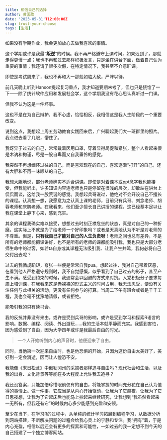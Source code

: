 ```yaml
---
title: 相信自己的选择
author: 黄国政
date: '2023-05-31'T12:00:00Z
slug: trust-your-choose
tags: [生活]
---
```


<!--more-->

如果没有学期作业，我会更加放心去做我喜欢的事情。

这个学期或许是我最“**叛逆**”的时候。我不再严格遵守上课时间，如果迟到了，那就走得更慢一点；我也不再和过去那样积极发言，只是坐在讲台下面，做着自己认为重要的事情；我还请了很多次假，在特定情况下，我甚至不介意旷课。

即使是考试周来了，我也不再和大一那般如临大敌，严阵以待。

前几天晚上听到Hanson提起复习重点，我才知道要期末考了，但也只是恍惚了一下——除了统计软件应用和发展社会学，这个学期我没有花心思认真听过一门课。

但我不认为这是一件坏事。

这也不是在为自己辩护，我不心虚，恰恰相反，我相信这是我人生阶段的一个重要改变。

说到这点，我想起上周五劳动教育实践回来后，广兴聊起我们大一班群里的照片。我点进去看了几眼，懵住了。

我讶异于过去的自己，常常戴着医用口罩，穿着显得局促和紧张，整个人看起来很是木讷和拘谨，尽是一股自卑而又自我垂怜的感觉。

我突然不再想缅怀过往的自己，而是喜欢现在的自己，喜欢逐渐“打开”的自己，还有大胆和不再一味顺从的自己。

我想大胆地说，部分老师确实不适合讲课。即使是对着课本或ppt念字我也能接受，但我能听出，许多知识内容连老师也只是停留在很浅的层次，却敢站在讲台上侃侃而谈，这给我一股荒诞的感觉。我想起兵哥说过，他绝对不会开设自己不擅长的课程。认真想一想，我愿意为之认真上课的老师，目前只有兵哥、刘念老师、胡蓉老师和庆鹏老师。在我看来，他们至少擅长自己讲授的课程，这已经基本足以让我在课堂上静下心来，感到充实。

其余的课程我确实难以接受，想想过去时刻正襟危坐的状态，真是对自己的一种折磨。这实际上不就是为了给老师一个好印象吗？或者是天真地认为不听是对老师的不尊重。但是，**只有我自己才能对自己的人生负责呀**！老师之间也总有差异，不是所有的老师都能把课讲好，也不是所有的老师的课都能吸引我，我也只是大部分老师生命中的过客，如若ta自身或其课程无法吸引我、让我产生共鸣，我何必将自己交付出去呢？

过去的我循规蹈矩，夸张一些便是常常自我pua。想起过往，我对自己带着厌恶，在看到他人严格遵守规则时，我不自觉感慨，似乎看到了自己过去的影子，甚至产生不满。感受到约束的时候，我通常会以回避的方式来对抗。入党积极分子要求每周上培训课，在我看来这是赤裸裸的形式主义的时间占用，我无法忍受，便没有关注任何与此相关的活动，更没有任何参与的打算。当周二下午有班会或者是千千工程，我也会毫不犹豫地请假，或者拒绝。

能吸引我的只有读书会。

我的反抗并非没有来由。或许是受到兵哥的影响，或许是受到学习和探索R语言的影响。数据、编程、阅读、外出游玩……我的生活本就平静而充实。我感到害怕，因为感受到了自由，因为大学四年或许是我最后自由的时光。

> 一个人开始听到内心的声音时，他便迎来了自由。

同时，当他第一次迎来自由时，也是他恐惧的开始，只因为这份自由太美好了，美好到一定会消逝，因而让人惶恐不安。

我能像《末日松茸》中俄勒冈州的采摘者那样追寻自由吗？现代社会和生活，以及我的出身、文化背景等等能在多大程度上允许我去追寻？

我还没答案，只能加倍珍惜眼前仅有的自由，将能掌握的时间充分花在自己认为值得的事情上。做一件事，它应当是从内心开始驱动，让我为了它熬夜，让我为了它日思夜想，让我为了它起床后也能马上抄起来继续研究，让我想到“我虽然看起来一无所有，但我还有它”的时候内心多少能感到充盈和安顿。  

至少在当下，在学习R的过程中，从单纯的统计学习拓展到编程学习，从数据分析到网站搭建，不断解决问题的过程会给我心灵上的宁静和专注。我“拥有”着，于是内心充盈，相信以后还会有更多的探索和可能性，一如过去的我一定想不到今天的自己搭建了一个独立博客网站。